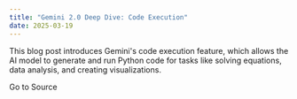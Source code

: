 ```yaml
---
title: "Gemini 2.0 Deep Dive: Code Execution"
date: 2025-03-19
---
```


This blog post introduces Gemini's code execution feature, which allows the AI model to generate and run Python code for tasks like solving equations, data analysis, and creating visualizations.

Go to Source
